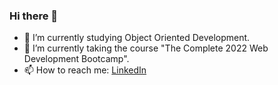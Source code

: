 ### Hi there 👋

- 🔭 I’m currently studying Object Oriented Development.
- 🌱 I’m currently taking the course "The Complete 2022 Web Development Bootcamp".
- 📫 How to reach me: [LinkedIn](https://www.linkedin.com/in/maria-sliufko-b8773749/)


